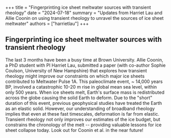 +++
title = "Fingerprinting ice sheet meltwater sources with transient rheology"
date = "2024-07-18"
summary = "Updates from Harriet Lau and Allie Coonin on using transient rheology to unravel the sources of ice sheet meltwater"
authors = ["harrietlau"]
+++

## Fingerprinting ice sheet meltwater sources with transient rheology

The last 3 months have been a busy time at Brown University. Allie Coonin, a PhD student with PI Harriet Lau, submitted a paper (with co-author Sophie Coulson, University of New Hampshire) that explores how transient rheology might improve our constraints on which major ice sheets contributed to Meltwater Pulse 1A. This paleoclimate event, ~ 14,000 years BP, involved a catastrophic 10-20 m rise in global mean sea level, within only 500 years. When ice sheets melt, Earth's surface mass is redistributed across the globe causing the solid Earth to deform. Due to the "short" duration of this event, previous geophysical studies have treated the Earth as an elastic solid. However, our understanding of broadband rheology implies that even at these fast timescales, deformation is far from elastic. Transient rheology not only improves our estimates of the ice budget, but constrains the chronology of the melt -- providing valuable lessons for ice sheet collapse today. Look out for Coonin et al. in the near future!
